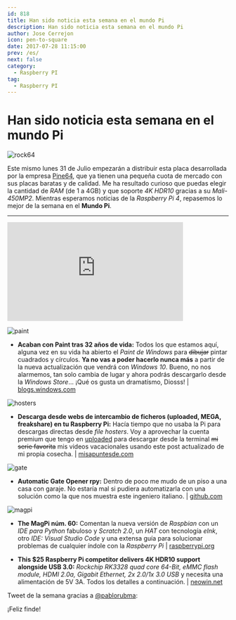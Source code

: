 ```yaml
---
id: 818
title: Han sido noticia esta semana en el mundo Pi
description: Han sido noticia esta semana en el mundo Pi
author: Jose Cerrejon
icon: pen-to-square
date: 2017-07-28 11:15:00
prev: /es/
next: false
category:
  - Raspberry PI
tag:
  - Raspberry PI
---
```


# Han sido noticia esta semana en el mundo Pi

![rock64](/images/2017/07/rock64.png)

Este mismo lunes 31 de Julio empezarán a distribuir esta placa desarrollada por la empresa [Pine64](https://www.pine64.org/), que ya tienen una pequeña cuota de mercado con sus placas baratas y de calidad. Me ha resultado curioso que puedas elegir la cantidad de *RAM* (de 1 a 4GB) y que soporte *4K HDR10* gracias a su *Mali-450MP2*. Mientras esperamos noticias de la *Raspberry Pi 4*, repasemos lo mejor de la semana en el **Mundo Pi**.

- - -
<iframe width="400" height="225" src="https://www.youtube.com/embed/Pft7voW5ui8?rel=0" frameborder="0" allowfullscreen></iframe>

![paint](/images/2017/07/paint.jpg)

* **Acaban con Paint tras 32 años de vida:** Todos los que estamos aquí, alguna vez en su vida ha abierto el *Paint de Windows* para ~~dibujar~~ pintar cuadrados y círculos. **Ya no vas a poder hacerlo nunca más** a partir de la nueva actualización que vendrá con *Windows 10*. Bueno, no nos alarmemos, tan solo cambia de lugar y ahora podrás descargarlo desde la *Windows Store*... ¡Qué os gusta un dramatísmo, Diosss! | [blogs.windows.com](https://blogs.windows.com/windowsexperience/2017/07/24/ms-paint-stay/#kfso5VpzB4I3idtf.97)

![hosters](/images/download1.png)

* **Descarga desde webs de intercambio de ficheros (uploaded, MEGA, freakshare) en tu Raspberry Pi:** Hacía tiempo que no usaba la Pi para descargas directas desde *file hosters*. Voy a aprovechar la cuenta premium que tengo en [uploaded](http://ul.to/ref/8900882) para descargar desde la terminal ~~mi serie favorita~~ mis videos vacacionales usando este post actualizado de mi propia cosecha. | [misapuntesde.com](/post.php?id=239)

![gate](/images/2017/07/gate.png)

* **Automatic Gate Opener rpy:** Dentro de poco me mudo de un piso a una casa con garaje. No estaría mal si pudiera automatizarla con una solución como la que nos muestra este ingeniero italiano. | [github.com](https://github.com/sdrabb/automatic-gate-opener-rpy)

![magpi](/images/2017/07/magpi.png)

* **The MagPi núm. 60:** Comentan la nueva versión de *Raspbian* con un *IDE para Python* fabuloso y *Scratch 2.0*, un *HAT* con tecnología *eInk*, otro *IDE: Visual Studio Code* y una extensa guía para solucionar problemas de cualquier índole con la *Raspberry Pi* | [raspberrypi.org](https://www.raspberrypi.org/magpi/issues/60/)

* **This $25 Raspberry Pi competitor delivers 4K HDR10 support alongside USB 3.0:** *Rockchip RK3328 quad core 64-Bit, eMMC flash module, HDMI 2.0a, Gigabit Ethernet, 2x 2.0/1x 3.0 USB* y necesita una alimentación de 5V 3A. Todos los detalles a continuación. | [neowin.net](https://www.neowin.net/news/this-25-raspberry-pi-competitor-delivers-4k-hdr10-support-alongside-usb-30)

Tweet de la semana gracias a [@pablorubma](https://twitter.com/pablorubma):




¡Feliz finde!